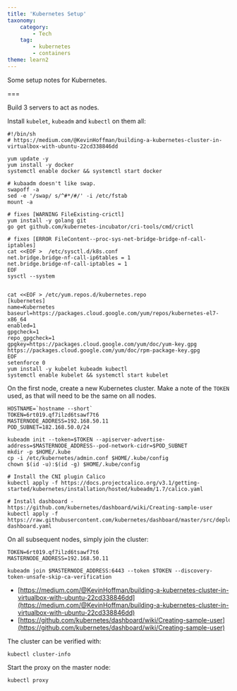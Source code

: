 ```yaml
---
title: 'Kubernetes Setup'
taxonomy:
    category:
        - Tech
    tag:
        - kubernetes
        - containers
theme: learn2
---
```


Some setup notes for Kubernetes.

===

Build 3 servers to act as nodes.

Install `kubelet`, `kubeadm` and `kubectl` on them all:

    #!/bin/sh
    # https://medium.com/@KevinHoffman/building-a-kubernetes-cluster-in-virtualbox-with-ubuntu-22cd338846dd
    
    yum update -y
    yum install -y docker
    systemctl enable docker && systemctl start docker
    
    # kubaadm doesn't like swap.
    swapoff -a
    sed -e '/swap/ s/^#*/#/' -i /etc/fstab
    mount -a
    
    # fixes [WARNING FileExisting-crictl]
    yum install -y golang git
    go get github.com/kubernetes-incubator/cri-tools/cmd/crictl
    
    # fixes [ERROR FileContent--proc-sys-net-bridge-bridge-nf-call-iptables]
    cat <<EOF >  /etc/sysctl.d/k8s.conf
    net.bridge.bridge-nf-call-ip6tables = 1
    net.bridge.bridge-nf-call-iptables = 1
    EOF
    sysctl --system
    
    
    cat <<EOF > /etc/yum.repos.d/kubernetes.repo
    [kubernetes]
    name=Kubernetes
    baseurl=https://packages.cloud.google.com/yum/repos/kubernetes-el7-x86_64
    enabled=1
    gpgcheck=1
    repo_gpgcheck=1
    gpgkey=https://packages.cloud.google.com/yum/doc/yum-key.gpg https://packages.cloud.google.com/yum/doc/rpm-package-key.gpg
    EOF
    setenforce 0
    yum install -y kubelet kubeadm kubectl
    systemctl enable kubelet && systemctl start kubelet

On the first node, create a new Kubernetes cluster. Make a note of the `TOKEN` used, as that will need to be the same on all nodes.

    HOSTNAME=`hostname --short`
    TOKEN=6rt019.qf7ilzd6tsawf7t6
    MASTERNODE_ADDRESS=192.168.50.11
    POD_SUBNET=182.168.50.0/24
    
    kubeadm init --token=$TOKEN --apiserver-advertise-address=$MASTERNODE_ADDRESS--pod-network-cidr=$POD_SUBNET
    mkdir -p $HOME/.kube
    cp -i /etc/kubernetes/admin.conf $HOME/.kube/config
    chown $(id -u):$(id -g) $HOME/.kube/config
    
    # Install the CNI plugin Calico
    kubectl apply -f https://docs.projectcalico.org/v3.1/getting-started/kubernetes/installation/hosted/kubeadm/1.7/calico.yaml
    
    # Install dashboard - https://github.com/kubernetes/dashboard/wiki/Creating-sample-user
    kubectl apply -f https://raw.githubusercontent.com/kubernetes/dashboard/master/src/deploy/recommended/kubernetes-dashboard.yaml
    

On all subsequent nodes, simply join the cluster:

    TOKEN=6rt019.qf7ilzd6tsawf7t6
    MASTERNODE_ADDRESS=192.168.50.11
    
    kubeadm join $MASTERNODE_ADDRESS:6443 --token $TOKEN --discovery-token-unsafe-skip-ca-verification

- [https://medium.com/@KevinHoffman/building-a-kubernetes-cluster-in-virtualbox-with-ubuntu-22cd338846dd](https://medium.com/@KevinHoffman/building-a-kubernetes-cluster-in-virtualbox-with-ubuntu-22cd338846dd)
- [https://github.com/kubernetes/dashboard/wiki/Creating-sample-user](https://github.com/kubernetes/dashboard/wiki/Creating-sample-user)

The cluster can be verified with:

    kubectl cluster-info

Start the proxy on the master node:

    kubectl proxy
